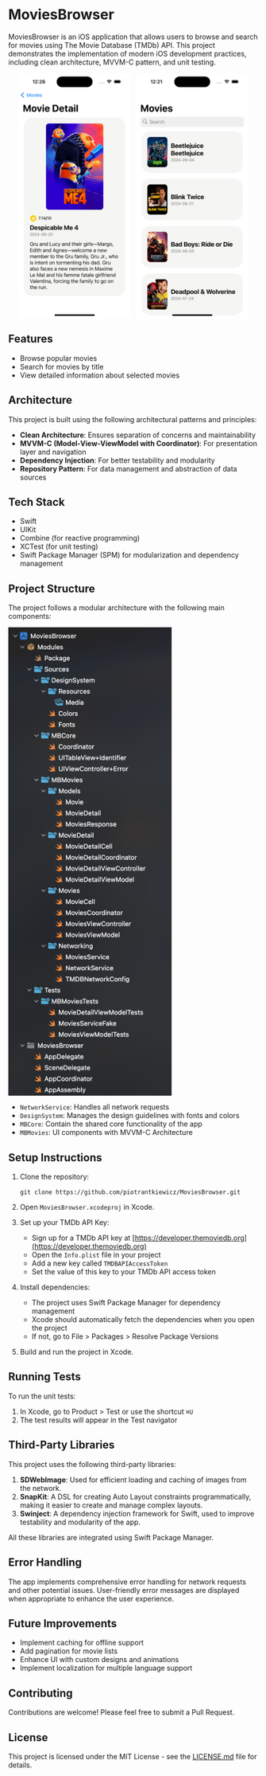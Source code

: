 # MoviesBrowser

MoviesBrowser is an iOS application that allows users to browse and search for movies using The Movie Database (TMDb) API. This project demonstrates the implementation of modern iOS development practices, including clean architecture, MVVM-C pattern, and unit testing.

<div style="display: flex; justify-content: center;">
  <img src="movie_detail_screen.png" alt="Movie Detail Screen" style="width: 45%; margin-right: 10px;" />
  <img src="movies_screen.png" alt="Movies Screen" style="width: 45%;" />
</div>

## Features

- Browse popular movies
- Search for movies by title
- View detailed information about selected movies

## Architecture

This project is built using the following architectural patterns and principles:

- **Clean Architecture**: Ensures separation of concerns and maintainability
- **MVVM-C (Model-View-ViewModel with Coordinator)**: For presentation layer and navigation
- **Dependency Injection**: For better testability and modularity
- **Repository Pattern**: For data management and abstraction of data sources

## Tech Stack

- Swift
- UIKit
- Combine (for reactive programming)
- XCTest (for unit testing)
- Swift Package Manager (SPM) for modularization and dependency management

## Project Structure

The project follows a modular architecture with the following main components:

<div style="display: flex; justify-content: left;">
  <img src="project_structure.png" alt="Project structure" style="width: 329px;" />
</div>

- `NetworkService`: Handles all network requests
- `DesignSystem`: Manages the design guidelines with fonts and colors
- `MBCore`: Contain the shared core functionality of the app
- `MBMovies`: UI components with MVVM-C Architecture

## Setup Instructions

1. Clone the repository:

   ```
   git clone https://github.com/piotrantkiewicz/MoviesBrowser.git
   ```

2. Open `MoviesBrowser.xcodeproj` in Xcode.

3. Set up your TMDb API Key:

   - Sign up for a TMDb API key at [https://developer.themoviedb.org](https://developer.themoviedb.org)
   - Open the `Info.plist` file in your project
   - Add a new key called `TMDBAPIAccessToken`
   - Set the value of this key to your TMDb API access token

4. Install dependencies:

   - The project uses Swift Package Manager for dependency management
   - Xcode should automatically fetch the dependencies when you open the project
   - If not, go to File > Packages > Resolve Package Versions

5. Build and run the project in Xcode.

## Running Tests

To run the unit tests:

1. In Xcode, go to Product > Test or use the shortcut `⌘U`
2. The test results will appear in the Test navigator

## Third-Party Libraries

This project uses the following third-party libraries:

1. **SDWebImage**: Used for efficient loading and caching of images from the network.
2. **SnapKit**: A DSL for creating Auto Layout constraints programmatically, making it easier to create and manage complex layouts.
3. **Swinject**: A dependency injection framework for Swift, used to improve testability and modularity of the app.

All these libraries are integrated using Swift Package Manager.

## Error Handling

The app implements comprehensive error handling for network requests and other potential issues. User-friendly error messages are displayed when appropriate to enhance the user experience.

## Future Improvements

- Implement caching for offline support
- Add pagination for movie lists
- Enhance UI with custom designs and animations
- Implement localization for multiple language support

## Contributing

Contributions are welcome! Please feel free to submit a Pull Request.

## License

This project is licensed under the MIT License - see the [LICENSE.md](LICENSE.md) file for details.
